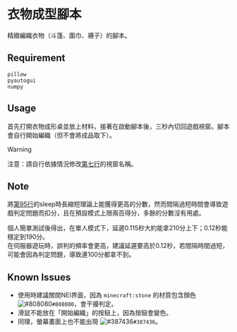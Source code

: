 # 衣物成型腳本
精緻編織衣物（斗篷、圍巾、襪子）的腳本。

## Requirement
```
pillow
pyautogui
numpy
```

## Usage
首先打開衣物成形桌並放上材料，接著在啟動腳本後，三秒內切回遊戲視窗。腳本會自行開始編織（但不會將成品取下）。  
> [!WARNING]
> 注意：請自行依據情況修改[第七行](ClothingStation.py#L7)的視窗名稱。

## Note
將[第95行](ClothingStation.py#L95)的sleep時長縮短理論上能獲得更高的分數，然而間隔過短時間會導致遊戲判定問題而扣分，且在預設模式上限兩百得分，多餘的分數沒有用處。

個人簡單測試後得出，在單人模式下，延遲0.115秒大約能拿210分上下；0.12秒能穩定到190分。  
在伺服器遊玩時，誤判的頻率會更高，建議延遲要高於0.12秒，若間隔時間過短，可能會因為判定問題，導致連100分都拿不到。

## Known Issues
+ 使用時建議關閉NEI界面，因為 `minecraft:stone` 的材質包含顏色 ![#808080](https://placehold.co/10x10/808080/808080.png)`#808080`，會干擾判定。
+ 滑鼠不能放在「開始編織」的按鈕上，因為按鈕會變色。
+ 同理，螢幕畫面上也不能出現 ![#387436](https://placehold.co/10x10/387436/387436.png)`#387436`。

